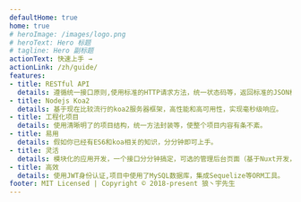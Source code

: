 ```yaml
---
defaultHome: true
home: true
# heroImage: /images/logo.png
# heroText: Hero 标题
# tagline: Hero 副标题
actionText: 快速上手 →
actionLink: /zh/guide/
features:
- title: RESTful API
  details: 遵循统一接口原则,使用标准的HTTP请求方法，统一状态码等，返回标准的JSON格式。
- title: Nodejs Koa2
  details: 基于现在比较流行的koa2服务器框架，高性能和高可用性，实现毫秒级响应。
- title: 工程化项目
  details: 使用清晰明了的项目结构，统一方法封装等，使整个项目内容有条不紊。
- title: 易用
  details: 假如你已经有ES6和koa相关的知识，分分钟即可上手。
- title: 灵活
  details: 模块化的应用开发，一个接口分分钟搞定，可选的管理后台页面（基于Nuxt开发，只要你会Vue即可开发）。
- title: 高效
  details: 使用JWT身份认证,项目中使用了MySQL数据库，集成Sequelize等ORM工具。
footer: MIT Licensed | Copyright © 2018-present 狼丶宇先生
---
```

